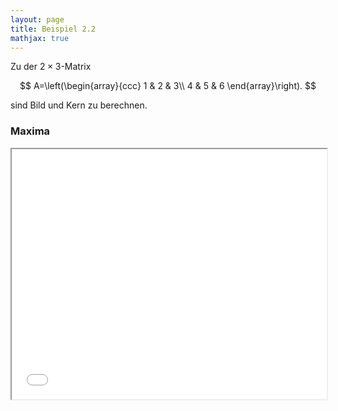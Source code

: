 ```yaml
---
layout: page
title: Beispiel 2.2
mathjax: true
---
```


Zu der $2\times3$-Matrix 

$$
A=\left(\begin{array}{ccc}
1 & 2 & 3\\
4 & 5 & 6
\end{array}\right).
$$


sind Bild und Kern zu berechnen.

### Maxima

<iframe src="beispiel_kern_bild.html"  width="100%" height="400"></iframe>

